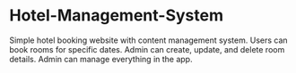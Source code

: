 # Hotel-Management-System

Simple hotel booking website with content management system. Users can book rooms for specific dates. Admin can create, update, and delete room details. Admin can manage everything in the app.
